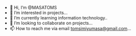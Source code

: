 - 👋 Hi, I’m @MASATOMS
- 👀 I’m interested in projects...
- 🌱 I’m currently learning information technology..
- 💞️ I’m looking to collaborate on projects...
- 📫 How to reach me via email tomsimiyumasa@gmail.com...

<!---
MASATOMS/MASATOMS is a ✨ special ✨ repository because its `README.md` (this file) appears on your GitHub profile.
You can click the Preview link to take a look at your changes.
--->
